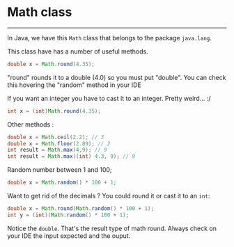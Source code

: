 # Math class

---

In Java, we have this `Math` class that belongs to the package `java.lang`.

This class have has a number of useful methods.

```java
double x = Math.round(4.35);
```

"round" rounds it to a double (4.0) so you must put "double". You can check this hovering the "random" method in your IDE

If you want an integer you have to cast it to an integer. Pretty weird... :/

```java
int x = (int)Math.round(4.35);
```

Other methods :

```java
double x = Math.ceil(2.2); // 3
double x = Math.floor(2.89); // 2
int result = Math.max(4,9); // 9
int result = Math.max((int) 4.3, 9); // 9
```

Random number between 1 and 100;

```java
double x = Math.random() * 100 + 1;
```

Want to get rid of the decimals ? You could round it or cast it to an `int`:

```java
double x = Math.round(Math.random() * 100 + 1);
int y = (int)(Math.random() * 100 + 1);
```

Notice the `double`. That's the result type of math round. Always check on your IDE the input expected and the ouput.
